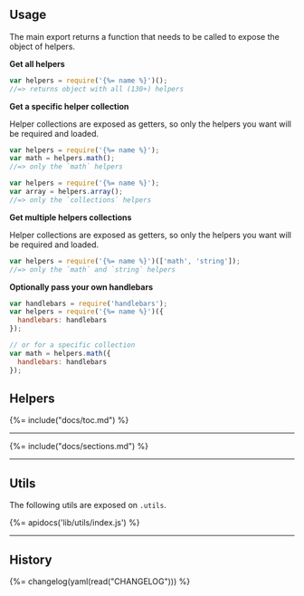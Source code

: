 ## Usage

The main export returns a function that needs to be called to expose the object of helpers.

**Get all helpers**

```js
var helpers = require('{%= name %}')();
//=> returns object with all (130+) helpers
```

**Get a specific helper collection**

Helper collections are exposed as getters, so only the helpers you want will be required and loaded.

```js
var helpers = require('{%= name %}');
var math = helpers.math();
//=> only the `math` helpers

var helpers = require('{%= name %}');
var array = helpers.array();
//=> only the `collections` helpers
```

**Get multiple helpers collections**

Helper collections are exposed as getters, so only the helpers you want will be required and loaded.

```js
var helpers = require('{%= name %}')(['math', 'string']);
//=> only the `math` and `string` helpers
```

**Optionally pass your own handlebars**

```js
var handlebars = require('handlebars');
var helpers = require('{%= name %}')({
  handlebars: handlebars
});

// or for a specific collection
var math = helpers.math({
  handlebars: handlebars
});
```

## Helpers
{%= include("docs/toc.md") %}

***

{%= include("docs/sections.md") %}

***

## Utils

The following utils are exposed on `.utils`.

{%= apidocs('lib/utils/index.js') %}

***


[operators]: https://developer.mozilla.org/en-US/docs/Web/JavaScript/Reference/Operators/Arithmetic_Operators

## History

{%= changelog(yaml(read("CHANGELOG"))) %}
